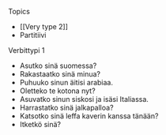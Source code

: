 Topics
- [[Very type 2]]
- Partitiivi

Verbittypi 1


- Asutko sinä suomessa?
- Rakastaatko sinä minua?
- Puhuuko sinun äitisi arabiaa.
- Oletteko te kotona nyt?
- Asuvatko sinun siskosi ja isäsi Italiassa.
- Harrastatko sinä jalkapalloa?
- Katsotko sinä leffa kaverin kanssa tänään?
- Itketkö sinä?